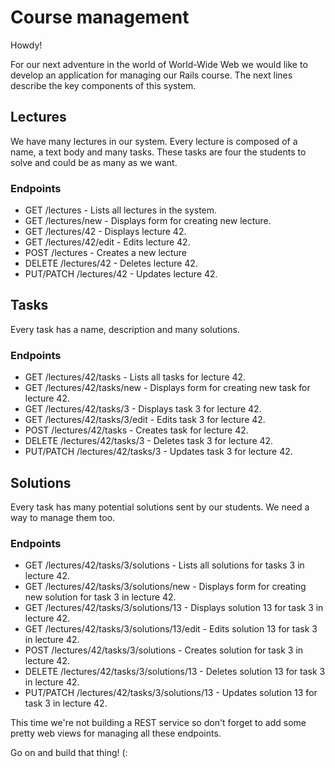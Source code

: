 # Course management

Howdy!

For our next adventure in the world of World-Wide Web we would like to develop an application for managing our Rails course. The next lines describe the key components of this system.

## Lectures
We have many lectures in our system. Every lecture is composed of a name, a text body and many tasks. These tasks are four the students to solve and could be as many as we want.

### Endpoints
* GET /lectures - Lists all lectures in the system.
* GET /lectures/new - Displays form for creating new lecture.
* GET /lectures/42 - Displays lecture 42.
* GET /lectures/42/edit - Edits lecture 42.
* POST /lectures - Creates a new lecture
* DELETE /lectures/42 - Deletes lecture 42.
* PUT/PATCH /lectures/42 - Updates lecture 42.

## Tasks
Every task has a name, description and many solutions.

### Endpoints
* GET /lectures/42/tasks - Lists all tasks for lecture 42.
* GET /lectures/42/tasks/new - Displays form for creating new task for lecture 42.
* GET /lectures/42/tasks/3 - Displays task 3 for lecture 42.
* GET /lectures/42/tasks/3/edit - Edits task 3 for lecture 42.
* POST /lectures/42/tasks - Creates task for lecture 42.
* DELETE /lectures/42/tasks/3 - Deletes task 3 for lecture 42.
* PUT/PATCH /lectures/42/tasks/3 - Updates task 3 for lecture 42.

## Solutions
Every task has many potential solutions sent by our students. We need a way to manage them too.

### Endpoints
* GET /lectures/42/tasks/3/solutions - Lists all solutions for tasks 3 in lecture 42.
* GET /lectures/42/tasks/3/solutions/new - Displays form for creating new solution for task 3 in lecture 42.
* GET /lectures/42/tasks/3/solutions/13 - Displays solution 13 for task 3 in lecture 42.
* GET /lectures/42/tasks/3/solutions/13/edit - Edits solution 13 for task 3 in lecture 42.
* POST /lectures/42/tasks/3/solutions - Creates solution for task 3 in lecture 42.
* DELETE /lectures/42/tasks/3/solutions/13 - Deletes solution 13 for task 3 in lecture 42.
* PUT/PATCH /lectures/42/tasks/3/solutions/13 - Updates solution 13 for task 3 in lecture 42.

This time we're not building a REST service so don't forget to add some pretty web views for managing all these endpoints.

Go on and build that thing! (:
